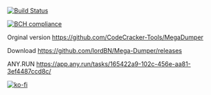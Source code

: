[![Build Status](https://travis-ci.com/lordBN/XploitSPY.svg?branch=master)](https://travis-ci.com/lordBN/XploitSPY)

[![BCH compliance](https://bettercodehub.com/edge/badge/lordBN/Mega-Dumper?branch=master)](https://bettercodehub.com/)

Orginal version https://github.com/CodeCracker-Tools/MegaDumper

Download https://github.com/lordBN/Mega-Dumper/releases

ANY.RUN https://app.any.run/tasks/165422a9-102c-456e-aa81-3ef4487ccd8c/

[![ko-fi](https://www.ko-fi.com/img/githubbutton_sm.svg)](https://ko-fi.com/I2I51MYJC)

